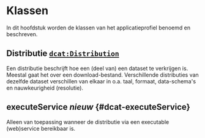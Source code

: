 # Klassen

In dit hoofdstuk worden de klassen van het applicatieprofiel benoemd en beschreven.

## Distributie [`dcat:Distribution`](#dcat-Distribution)

Een distributie beschrijft hoe een (deel van) een dataset te verkrijgen is. Meestal gaat het over een download-bestand. 
Verschillende distributies van dezelfde dataset verschillen van elkaar in o.a. taal, formaat, data-schema's en 
nauwkeurigheid (resolutie).

## executeService <em class="new">nieuw</em> {#dcat-executeService}

Alleen van toepassing wanneer de distributie via een executable (web)service bereikbaar is.